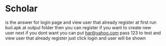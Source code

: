 # Scholar
is the answer for login page and view user that already register 
at first run buil.apk at outpul folder
then you can register if you want to create new user
next if you dont want you can put har@yahoo.com pass 123
to test and view user that already register just click login and user will be shown
